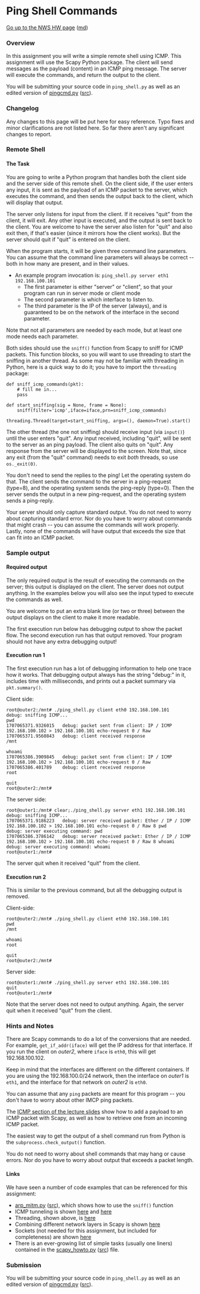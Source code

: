 Ping Shell Commands
=================

[Go up to the NWS HW page](../index.html) ([md](../index.md))

### Overview

In this assignment you will write a simple remote shell using ICMP.  This assignment will use the Scapy Python package.  The client will send messages as the payload (content) in an ICMP ping message.  The server will execute the commands, and return the output to the client.

You will be submitting your source code in `ping_shell.py` as well as an edited version of [pingcmd.py](pingcmd.py.html) ([src](pingcmd.py])).


### Changelog

Any changes to this page will be put here for easy reference.  Typo fixes and minor clarifications are not listed here.  So far there aren't any significant changes to report.


### Remote Shell

#### The Task

You are going to write a Python program that handles both the client side and the server side of this remote shell.  On the client side, if the user enters any input, it is sent as the payload of an ICMP packet to the server, which executes the command, and then sends the output back to the client, which will display that output.

The server only listens for input from the client.  If it receives "quit" from the client, it will exit.  Any other input is executed, and the output is sent back to the client.  You are welcome to have the server also listen for "quit" and also exit then, if that's easier (since it mirrors how the client works).  But the server should quit if "quit" is entered on the client.

When the program starts, it will be given three command line parameters.  You can assume that the command line parameters will always be correct -- both in how many are present, and in their values.

- An example program invocation is: `ping_shell.py server eth1 192.168.100.101`
	- The first parameter is either "server" or "client", so that your program can run in server mode or client mode
	- The second parameter is which interface to listen to.
	- The third parameter is the IP of the server (always), and is guaranteed to be on the network of the interface in the second parameter.

Note that not all parameters are needed by each mode, but at least one mode needs each parameter.

Both sides should use the `sniff()` function from Scapy to sniff for ICMP packets.  This function blocks, so you will want to use threading to start the sniffing in another thread.  As some may not be familiar with threading in Python, here is a quick way to do it; you have to import the `threading` package:

```
def sniff_icmp_commands(pkt):
	# fill me in...
	pass

def start_sniffing(sig = None, frame = None):
	sniff(filter='icmp',iface=iface,prn=sniff_icmp_commands)

threading.Thread(target=start_sniffing, args=(), daemon=True).start()
```

The other thread (the one not sniffing) should receive input (via `input()`) until the user enters "quit".  Any input received, including "quit", will be sent to the server as an ping payload.  The client also quits on "quit".  Any response from the server will be displayed to the screen.  Note that, since any exit (from the "quit" command) needs to exit *both* threads, so use `os._exit(0)`.

You don't need to send the replies to the ping!  Let the operating system do that.  The client sends the command to the server in a ping-request (type=8), and the operating system sends the ping-reply (type=0).  Then the server sends the output in a new ping-request, and the operating system sends a ping-reply.

Your server should only capture standard output.  You do not need to worry about capturing standard error.  Nor do you have to worry about commands that might crash -- you can assume the commands will work properly.  Lastly, none of the commands will have output that exceeds the size that can fit into an ICMP packet.

### Sample output

#### Required output

The only required output is the result of executing the commands on the server; this output is displayed on the client.  The server does not output anything.  In the examples below you will also see the input typed to execute the commands as well.

You are welcome to put an extra blank line (or two or three) between the output displays on the client to make it more readable.

The first execution run below has debugging output to show the packet flow.  The second execution run has that output removed.  Your program should not have any extra debugging output!

#### Execution run 1

The first execution run has a lot of debugging information to help one trace how it works.  That debugging output always has the string "debug:" in it, includes time with milliseconds, and prints out a packet summary via `pkt.summary()`.

Client side:

```
root@outer2:/mnt# ./ping_shell.py client eth0 192.168.100.101                
debug: sniffing ICMP...
pwd
1707065371.9326015 	 debug: packet sent from client: IP / ICMP 192.168.100.102 > 192.168.100.101 echo-request 0 / Raw
1707065371.9560843 	 debug: client received response
/mnt

whoami
1707065386.3909845 	 debug: packet sent from client: IP / ICMP 192.168.100.102 > 192.168.100.101 echo-request 0 / Raw
1707065386.401789 	 debug: client received response
root

quit
root@outer2:/mnt# 
```

The server side:

```
root@outer1:/mnt# clear;./ping_shell.py server eth1 192.168.100.101
debug: sniffing ICMP...
1707065371.9186223 	 debug: server received packet: Ether / IP / ICMP 192.168.100.102 > 192.168.100.101 echo-request 0 / Raw 8 pwd
debug: server executing command: pwd
1707065386.3786142 	 debug: server received packet: Ether / IP / ICMP 192.168.100.102 > 192.168.100.101 echo-request 0 / Raw 8 whoami
debug: server executing command: whoami
root@outer1:/mnt# 
```

The server quit when it received "quit" from the client.

#### Execution run 2

This is similar to the previous command, but all the debugging output is removed.

Client-side:
```
root@outer2:/mnt# ./ping_shell.py client eth0 192.168.100.101
pwd
/mnt

whoami
root

quit
root@outer2:/mnt# 
```

Server side:

```
root@outer1:/mnt# ./ping_shell.py server eth1 192.168.100.101
quit
root@outer1:/mnt# 
```

Note that the server does not need to output anything.  Again, the server quit when it received "quit" from the client.


### Hints and Notes

There are Scapy commands to do a lot of the conversions that are needed.  For example, `get_if_addr(iface)` will get the IP address for that interface.  If you run the client on *outer2*, where `iface` is `eth0`, this will get 192.168.100.102.

Keep in mind that the interfaces are different on the different containers.  If you are using the 192.168.100.0/24 network, then the interface on *outer1* is `eth1`, and the interface for that network on *outer2* is `eth0`.

You can assume that any `ping` packets are meant for this program -- you don't have to worry about other IMCP ping packets.

The [ICMP section of the lecture slides](../../slides/network-layer.html#/icmp) show how to add a payload to an ICMP packet with Scapy, as well as how to retrieve one from an incoming ICMP packet.

The easiest way to get the output of a shell command run from Python is the `subprocess.check_output()` function.

You do not need to worry about shell commands that may hang or cause errors.  Nor do you have to worry about output that exceeds a packet length.

#### Links

We have seen a number of code examples that can be referenced for this assignment:

- [arp_mitm.py](../../slides/code/arp_mitm.py.html) ([src](../../slides/code/arp_mitm.py)), which shows how to use the `sniff()` function
- ICMP tunneling is shown [here](../../slides/network-layer.html#/5/5) and [here](../../slides/network-layer.html#/5/6)
- Threading, shown above, is [here](../../slides/packets.html#/2/8)
- Combining different network layers in Scapy is shown [here](../../slides/packets.html#/3/2)
- Sockets (not needed for this assignment, but included for completeness) are shown [here](../../slides/packets.html#/2/5)
- There is an ever-growing list of simple tasks (usually one liners) contained in the [scapy_howto.py](../../docs/scapy_howto.py.html) ([src](../../docs/scapy_howto.py)) file.

### Submission

You will be submitting your source code in `ping_shell.py` as well as an edited version of [pingcmd.py](pingcmd.py.html) ([src](pingcmd.py])).

